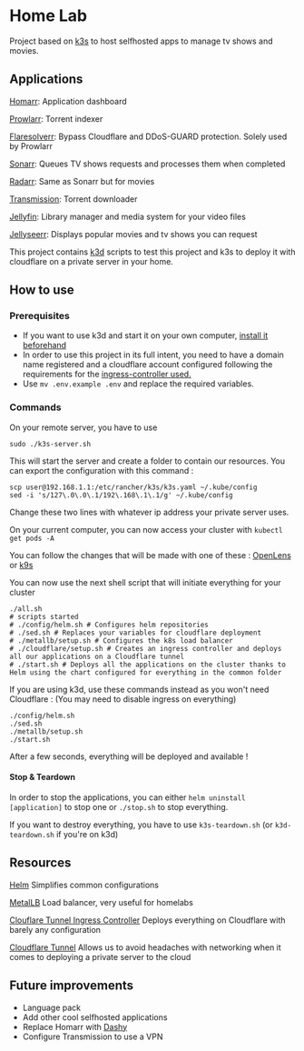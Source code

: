 # Home Lab

Project based on [k3s](https://k3s.io/) to host selfhosted apps to manage tv shows and movies.

## Applications

[Homarr](https://github.com/ajnart/homarr): Application dashboard

[Prowlarr](https://github.com/Prowlarr/Prowlarr): Torrent indexer

[Flaresolverr](https://github.com/FlareSolverr/FlareSolverr): Bypass Cloudflare and DDoS-GUARD protection. Solely used by Prowlarr

[Sonarr](https://github.com/Sonarr/sonarr): Queues TV shows requests and processes them when completed

[Radarr](https://github.com/Radarr/radarr): Same as Sonarr but for movies

[Transmission](https://github.com/transmission/transmission): Torrent downloader

[Jellyfin](https://github.com/jellyfin/jellyfin): Library manager and media system for your video files

[Jellyseerr](https://github.com/Fallenbagel/jellyseerr): Displays popular movies and tv shows you can request

This project contains [k3d](https://k3d.io/v5.6.0/) scripts to test this project and k3s to deploy it with cloudflare on a private server in your home.

## How to use

### Prerequisites

- If you want to use k3d and start it on your own computer, [install it beforehand](https://k3d.io/v5.6.0/#releases)
- In order to use this project in its full intent, you need to have a domain name registered and a cloudflare account configured following the requirements for the [ingress-controller used.](https://github.com/STRRL/cloudflare-tunnel-ingress-controller/blob/master/README.md)
- Use `mv .env.example .env` and replace the required variables.

### Commands
On your remote server, you have to use
```shell
sudo ./k3s-server.sh
```
This will start the server and create a folder to contain our resources.
You can export the configuration with this command :
```shell
scp user@192.168.1.1:/etc/rancher/k3s/k3s.yaml ~/.kube/config
sed -i 's/127\.0\.0\.1/192\.168\.1\.1/g' ~/.kube/config
```
Change these two lines with whatever ip address your private server uses.

On your current computer, you can now access your cluster with `kubectl get pods -A`

You can follow the changes that will be made with one of these : [OpenLens](https://github.com/MuhammedKalkan/OpenLens) or [k9s](https://k9scli.io/)

You can now use the next shell script that will initiate everything for your cluster
```shell
./all.sh
# scripts started
# ./config/helm.sh # Configures helm repositories
# ./sed.sh # Replaces your variables for cloudflare deployment
# ./metallb/setup.sh # Configures the k8s load balancer
# ./cloudflare/setup.sh # Creates an ingress controller and deploys all our applications on a Cloudflare tunnel
# ./start.sh # Deploys all the applications on the cluster thanks to Helm using the chart configured for everything in the common folder

```
If you are using k3d, use these commands instead as you won't need Cloudflare :
(You may need to disable ingress on everything)
```shell
./config/helm.sh
./sed.sh
./metallb/setup.sh
./start.sh
```
After a few seconds, everything will be deployed and available !

#### Stop & Teardown
In order to stop the applications, you can either `helm uninstall [application]` to stop one or `./stop.sh` to stop everything.

If you want to destroy everything, you have to use `k3s-teardown.sh` (or `k3d-teardown.sh` if you're on k3d)


## Resources

[Helm](https://helm.sh/) Simplifies common configurations

[MetalLB](https://metallb.universe.tf/) Load balancer, very useful for homelabs

[Clouflare Tunnel Ingress Controller](https://github.com/STRRL/cloudflare-tunnel-ingress-controller) Deploys everything on Cloudflare with barely any configuration

[Cloudflare Tunnel](https://developers.cloudflare.com/cloudflare-one/connections/connect-networks/) Allows us to avoid headaches with networking when it comes to deploying a private server to the cloud

## Future improvements

- Language pack
- Add other cool selfhosted applications
- Replace Homarr with [Dashy](https://dashy.to/)
- Configure Transmission to use a VPN